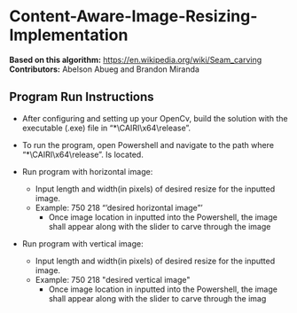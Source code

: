 # Content-Aware-Image-Resizing-Implementation
**Based on this algorithm:** https://en.wikipedia.org/wiki/Seam_carving
</br>
**Contributors:** Abelson Abueg and Brandon Miranda
</br>
## Program Run Instructions
* After configuring and setting up your OpenCv, build the solution with the executable (.exe) file in “*\CAIRI\x64\release”. 

* To run the program, open Powershell and navigate to the path where “*\CAIRI\x64\release”. Is located.

* Run program with horizontal image:
  + Input length and width(in pixels) of desired resize for the inputted image.
  + Example: 750 218 “’desired horizontal image”’
    + Once image location in inputted into the Powershell, the image shall appear along with the slider to carve through the image

* Run program with vertical image:
  + Input length and width(in pixels) of desired resize for the inputted image.  
  + Example: 750 218 "desired vertical image"
    + Once image location in inputted into the Powershell, the image shall appear along with the slider to carve through the imag
